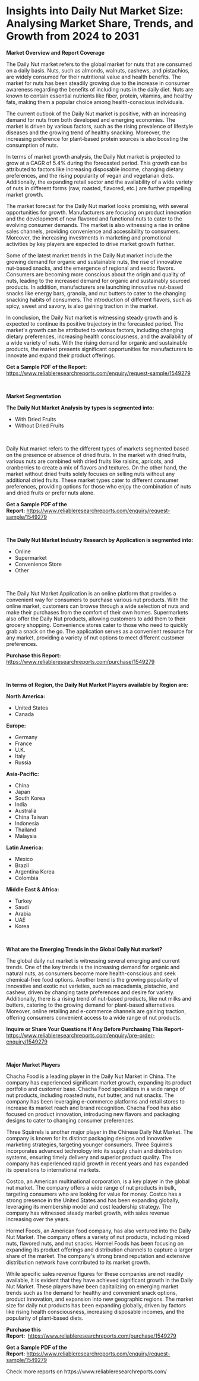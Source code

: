 <p><h1>Insights into Daily Nut Market Size: Analysing Market Share, Trends, and Growth from 2024 to 2031</h1></p><p><strong>Market Overview and Report Coverage</strong></p>
<p><p>The Daily Nut market refers to the global market for nuts that are consumed on a daily basis. Nuts, such as almonds, walnuts, cashews, and pistachios, are widely consumed for their nutritional value and health benefits. The market for nuts has been steadily growing due to the increase in consumer awareness regarding the benefits of including nuts in the daily diet. Nuts are known to contain essential nutrients like fiber, protein, vitamins, and healthy fats, making them a popular choice among health-conscious individuals.</p><p>The current outlook of the Daily Nut market is positive, with an increasing demand for nuts from both developed and emerging economies. The market is driven by various factors, such as the rising prevalence of lifestyle diseases and the growing trend of healthy snacking. Moreover, the increasing preference for plant-based protein sources is also boosting the consumption of nuts.</p><p>In terms of market growth analysis, the Daily Nut market is projected to grow at a CAGR of 5.4% during the forecasted period. This growth can be attributed to factors like increasing disposable income, changing dietary preferences, and the rising popularity of vegan and vegetarian diets. Additionally, the expanding retail sector and the availability of a wide variety of nuts in different forms (raw, roasted, flavored, etc.) are further propelling market growth.</p><p>The market forecast for the Daily Nut market looks promising, with several opportunities for growth. Manufacturers are focusing on product innovation and the development of new flavored and functional nuts to cater to the evolving consumer demands. The market is also witnessing a rise in online sales channels, providing convenience and accessibility to consumers. Moreover, the increasing investments in marketing and promotional activities by key players are expected to drive market growth further.</p><p>Some of the latest market trends in the Daily Nut market include the growing demand for organic and sustainable nuts, the rise of innovative nut-based snacks, and the emergence of regional and exotic flavors. Consumers are becoming more conscious about the origin and quality of nuts, leading to the increased demand for organic and sustainably sourced products. In addition, manufacturers are launching innovative nut-based snacks like energy bars, granola, and nut butters to cater to the changing snacking habits of consumers. The introduction of different flavors, such as spicy, sweet and savory, is also gaining traction in the market.</p><p>In conclusion, the Daily Nut market is witnessing steady growth and is expected to continue its positive trajectory in the forecasted period. The market's growth can be attributed to various factors, including changing dietary preferences, increasing health consciousness, and the availability of a wide variety of nuts. With the rising demand for organic and sustainable products, the market presents significant opportunities for manufacturers to innovate and expand their product offerings.</p></p>
<p><strong>Get a Sample PDF of the Report:</strong> <a href="https://www.reliableresearchreports.com/enquiry/request-sample/1549279">https://www.reliableresearchreports.com/enquiry/request-sample/1549279</a></p>
<p>&nbsp;</p>
<p><strong>Market Segmentation</strong></p>
<p><strong>The Daily Nut Market Analysis by types is segmented into:</strong></p>
<p><ul><li>With Dried Fruits</li><li>Without Dried Fruits</li></ul></p>
<p>&nbsp;</p>
<p><p>Daily Nut market refers to the different types of markets segmented based on the presence or absence of dried fruits. In the market with dried fruits, various nuts are combined with dried fruits like raisins, apricots, and cranberries to create a mix of flavors and textures. On the other hand, the market without dried fruits solely focuses on selling nuts without any additional dried fruits. These market types cater to different consumer preferences, providing options for those who enjoy the combination of nuts and dried fruits or prefer nuts alone.</p></p>
<p><strong>Get a Sample PDF of the Report:</strong>&nbsp;<a href="https://www.reliableresearchreports.com/enquiry/request-sample/1549279">https://www.reliableresearchreports.com/enquiry/request-sample/1549279</a></p>
<p>&nbsp;</p>
<p><strong>The Daily Nut Market Industry Research by Application is segmented into:</strong></p>
<p><ul><li>Online</li><li>Supermarket</li><li>Convenience Store</li><li>Other</li></ul></p>
<p>&nbsp;</p>
<p><p>The Daily Nut Market Application is an online platform that provides a convenient way for consumers to purchase various nut products. With the online market, customers can browse through a wide selection of nuts and make their purchases from the comfort of their own homes. Supermarkets also offer the Daily Nut products, allowing customers to add them to their grocery shopping. Convenience stores cater to those who need to quickly grab a snack on the go. The application serves as a convenient resource for any market, providing a variety of nut options to meet different customer preferences.</p></p>
<p><strong>Purchase this Report:</strong>&nbsp; <a href="https://www.reliableresearchreports.com/purchase/1549279">https://www.reliableresearchreports.com/purchase/1549279</a></p>
<p>&nbsp;</p>
<p><strong>In terms of Region, the Daily Nut Market Players available by Region are:</strong></p>
<p>
    <p> <strong> North America: </strong>
        <ul>
            <li>United States</li>
            <li>Canada</li>
        </ul>
        </p> 
    <p> <strong> Europe: </strong>
        <ul>
            <li>Germany</li>
            <li>France</li>
            <li>U.K.</li>
            <li>Italy</li>
            <li>Russia</li>
        </ul>
        </p> 
    <p> <strong> Asia-Pacific: </strong>
        <ul>
            <li>China</li>
            <li>Japan</li>
            <li>South Korea</li>
            <li>India</li>
            <li>Australia</li>
            <li>China Taiwan</li>
            <li>Indonesia</li>
            <li>Thailand</li>
            <li>Malaysia</li>
        </ul>
        </p> 
    <p> <strong> Latin America: </strong>
        <ul>
            <li>Mexico</li>
            <li>Brazil</li>
            <li>Argentina Korea</li>
            <li>Colombia</li>
        </ul>
        </p> 
    <p> <strong> Middle East & Africa: </strong>
        <ul>
            <li>Turkey</li>
            <li>Saudi</li>
            <li>Arabia</li>
            <li>UAE</li>
            <li>Korea</li>
        </ul>
    </p>
    </p>
<p>&nbsp;</p>
<p><strong>What are the Emerging Trends in the Global Daily Nut market?</strong></p>
<p><p>The global daily nut market is witnessing several emerging and current trends. One of the key trends is the increasing demand for organic and natural nuts, as consumers become more health-conscious and seek chemical-free food options. Another trend is the growing popularity of innovative and exotic nut varieties, such as macadamia, pistachio, and cashew, driven by changing taste preferences and desire for variety. Additionally, there is a rising trend of nut-based products, like nut milks and butters, catering to the growing demand for plant-based alternatives. Moreover, online retailing and e-commerce channels are gaining traction, offering consumers convenient access to a wide range of nut products.</p></p>
<p><strong>Inquire or Share Your Questions If Any Before Purchasing This Report</strong>- <a href="https://www.reliableresearchreports.com/enquiry/pre-order-enquiry/1549279">https://www.reliableresearchreports.com/enquiry/pre-order-enquiry/1549279</a></p>
<p>&nbsp;</p>
<p><strong>Major Market Players</strong></p>
<p><p>Chacha Food is a leading player in the Daily Nut Market in China. The company has experienced significant market growth, expanding its product portfolio and customer base. Chacha Food specializes in a wide range of nut products, including roasted nuts, nut butter, and nut snacks. The company has been leveraging e-commerce platforms and retail stores to increase its market reach and brand recognition. Chacha Food has also focused on product innovation, introducing new flavors and packaging designs to cater to changing consumer preferences.</p><p>Three Squirrels is another major player in the Chinese Daily Nut Market. The company is known for its distinct packaging designs and innovative marketing strategies, targeting younger consumers. Three Squirrels incorporates advanced technology into its supply chain and distribution systems, ensuring timely delivery and superior product quality. The company has experienced rapid growth in recent years and has expanded its operations to international markets.</p><p>Costco, an American multinational corporation, is a key player in the global nut market. The company offers a wide range of nut products in bulk, targeting consumers who are looking for value for money. Costco has a strong presence in the United States and has been expanding globally, leveraging its membership model and cost leadership strategy. The company has witnessed steady market growth, with sales revenue increasing over the years.</p><p>Hormel Foods, an American food company, has also ventured into the Daily Nut Market. The company offers a variety of nut products, including mixed nuts, flavored nuts, and nut snacks. Hormel Foods has been focusing on expanding its product offerings and distribution channels to capture a larger share of the market. The company's strong brand reputation and extensive distribution network have contributed to its market growth.</p><p>While specific sales revenue figures for these companies are not readily available, it is evident that they have achieved significant growth in the Daily Nut Market. These players have been capitalizing on emerging market trends such as the demand for healthy and convenient snack options, product innovation, and expansion into new geographic regions. The market size for daily nut products has been expanding globally, driven by factors like rising health consciousness, increasing disposable incomes, and the popularity of plant-based diets.</p></p>
<p><strong>Purchase this Report:</strong>&nbsp;&nbsp;<a href="https://www.reliableresearchreports.com/purchase/1549279">https://www.reliableresearchreports.com/purchase/1549279</a></p>
<p></p>
<p><strong>Get a Sample PDF of the Report:</strong>&nbsp;<a href="https://www.reliableresearchreports.com/enquiry/request-sample/1549279">https://www.reliableresearchreports.com/enquiry/request-sample/1549279</a></p>
<p>Check more reports on https://www.reliableresearchreports.com/</p>